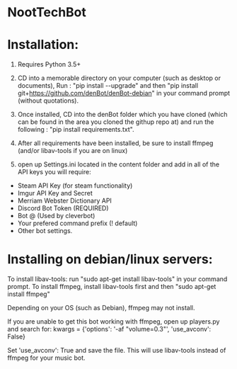 # NootTechBot


# Installation:

1. Requires Python 3.5+

2. CD into a memorable directory on your computer (such as desktop or documents), Run : "pip install --upgrade" and then "pip install git+https://github.com/denBot/denBot-debian" in your command prompt (without quotations).

2. Once installed, CD into the denBot folder which you have cloned (which can be found in the area you cloned the githup repo at) and run the following : "pip install requirements.txt".

3. After all requirements have been installed, be sure to install ffmpeg (and/or libav-tools if you are on linux)

4. open up Settings.ini located in the content folder and add in all of the API keys you will require:
- Steam API Key (for steam functionality)
- Imgur API Key and Secret
- Merriam Webster Dictionary API
- Discord Bot Token (REQUIRED)
- Bot @<ID> (Used by cleverbot)
- Your prefered command prefix (! default)
- Other bot settings.

# Installing on debian/linux servers:
To install libav-tools: run "sudo apt-get install libav-tools" in your command prompt.
To install ffmpeg, install libav-tools first and then "sudo apt-get install ffmpeg"

Depending on your OS (such as Debian), ffmpeg may not install.


If you are unable to get this bot working with ffmpeg, open up players.py and search for:
          kwargs = {'options': '-af "volume=0.3"', 'use_avconv': False}

Set 'use_avconv': True and save the file. This will use libav-tools instead of ffmpeg for your music bot.

